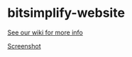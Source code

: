 # bitsimplify-website

[See our wiki for more info](bitsimplify.com/wiki)

[Screenshot](Screen.png)
